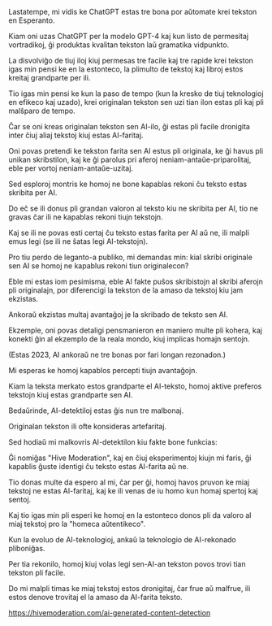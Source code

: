 Lastatempe, mi vidis ke ChatGPT estas tre bona por aŭtomate krei tekston en Esperanto.

Kiam oni uzas ChatGPT per la modelo GPT-4 kaj kun listo de permesitaj vortradikoj, ĝi produktas kvalitan tekston laŭ gramatika vidpunkto.

La disvolviĝo de tiuj iloj kiuj permesas tre facile kaj tre rapide krei tekston igas min pensi ke en la estonteco, la plimulto de tekstoj kaj libroj estos kreitaj grandparte per ili.

Tio igas min pensi ke kun la paso de tempo (kun la kresko de tiuj teknologioj en efikeco kaj uzado), krei originalan tekston sen uzi tian ilon estas pli kaj pli malŝparo de tempo.

Ĉar se oni kreas originalan tekston sen AI-ilo, ĝi estas pli facile dronigita inter ĉiuj aliaj tekstoj kiuj estas AI-faritaj.

Oni povas pretendi ke tekston farita sen AI estus pli originala, ke ĝi havus pli unikan skribstilon, kaj ke ĝi parolus pri aferoj neniam-antaŭe-priparolitaj, eble per vortoj neniam-antaŭe-uzitaj.

Sed esploroj montris ke homoj ne bone kapablas rekoni ĉu teksto estas skribita per AI.

Do eĉ se ili donus pli grandan valoron al teksto kiu ne skribita per AI, tio ne gravas ĉar ili ne kapablas rekoni tiujn tekstojn.

Kaj se ili ne povas esti certaj ĉu teksto estas farita per AI aŭ ne, ili malpli emus legi (se ili ne ŝatas legi AI-tekstojn).

Pro tiu perdo de leganto-a publiko, mi demandas min: kial skribi originale sen AI se homoj ne kapablus rekoni tiun originalecon?

Eble mi estas iom pesimisma, eble AI fakte puŝos skribistojn al skribi aferojn pli originalajn, por diferencigi la tekston de la amaso da tekstoj kiu jam ekzistas.

Ankoraŭ ekzistas multaj avantaĝoj je la skribado de teksto sen AI.

Ekzemple, oni povas detaligi pensmanieron en maniero multe pli kohera, kaj konekti ĝin al ekzemplo de la reala mondo, kiuj implicas homajn sentojn.

(Estas 2023, AI ankoraŭ ne tre bonas por fari longan rezonadon.)

Mi esperas ke homoj kapablos percepti tiujn avantaĝojn.

Kiam la teksta merkato estos grandparte el AI-teksto, homoj aktive preferos tekstojn kiuj estas grandparte sen AI.

Bedaŭrinde, AI-detektiloj estas ĝis nun tre malbonaj.

Originalan tekston ili ofte konsideras artefaritaj.

Sed hodiaŭ mi malkovris AI-detektilon kiu fakte bone funkcias:

Ĝi nomiĝas "Hive Moderation", kaj en ĉiuj eksperimentoj kiujn mi faris, ĝi kapablis ĝuste identigi ĉu teksto estas AI-farita aŭ ne.

Tio donas multe da espero al mi, ĉar per ĝi, homoj havos pruvon ke miaj tekstoj ne estas AI-faritaj, kaj ke ili venas de iu homo kun homaj spertoj kaj sentoj.

Kaj tio igas min pli esperi ke homoj en la estonteco donos pli da valoro al miaj tekstoj pro la "homeca aŭtentikeco".

Kun la evoluo de AI-teknologioj, ankaŭ la teknologio de AI-rekonado pliboniĝas.

Per tia rekonilo, homoj kiuj volas legi sen-AI-an tekston povos trovi tian tekston pli facile.

Do mi malpli timas ke miaj tekstoj estos dronigitaj, ĉar frue aŭ malfrue, ili estos denove trovitaj el la amaso da AI-farita teksto.

https://hivemoderation.com/ai-generated-content-detection
